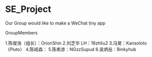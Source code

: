 # SE_Project
Our Group would like to make a WeChat tiny app

GroupMembers

1.陈俊浩（组长）：OrionShin
2.刘芝华 LH：16zhliu2
3.冯旻：Kansoloto（Pluto）
4.陈岐森：
5.陈希彦：NGzzSupud
6.吴炳岳：Binkyhub
